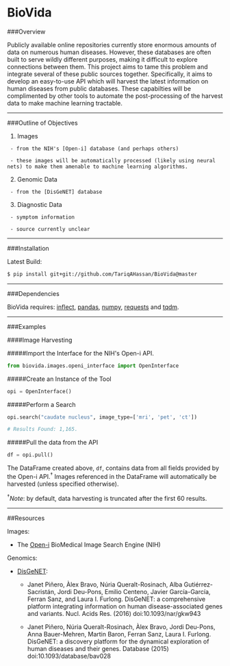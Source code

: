 BioVida
===


###Overview

Publicly available online repositories currently store enormous amounts of data on numerous human diseases. However, 
these databases are often built to serve wildly different purposes, making it difficult to explore connections between 
them. This project aims to tame this problem and integrate several of these public sources together.
Specifically, it aims to develop an easy-to-use API which will harvest the latest information on human diseases from 
public databases. These capabilties will be complimented by other tools to automate the post-processing of the harvest 
data to make machine learning tractable.

------------------------------------------------------------------------

###Outline of Objectives

   1. Images
   
     - from the NIH's [Open-i] database (and perhaps others)
        
     - these images will be automatically processed (likely using neural nets) to make them amenable to machine learning algorithms.

   2. Genomic Data
   
     - from the [DisGeNET] database
    
   3. Diagnostic Data
   
     - symptom information
        
     - source currently unclear

------------------------------------------------------------------------

###Installation

Latest Build:
```bash
$ pip install git+git://github.com/TariqAHassan/BioVida@master
```

------------------------------------------------------------------------

###Dependencies

BioVida requires: [inflect], [pandas], [numpy], [requests] and [tqdm].

------------------------------------------------------------------------

###Examples


####Image Harvesting


#####Import the Interface for the NIH's Open-i API.
```python
from biovida.images.openi_interface import OpenInterface
```

#####Create an Instance of the Tool
```python
opi = OpenInterface()
```

#####Perform a Search
```python
opi.search("caudate nucleus", image_type=['mri', 'pet', 'ct'])

# Results Found: 1,165.
```

#####Pull the data from the API
```python
df = opi.pull()
```

The DataFrame created above, `df`, contains data from all fields provided by the Open-i API.<sup>†</sup>
Images referenced in the DataFrame will automatically be harvested (unless specified otherwise).

<sup>†</sup>*Note*: by default, data harvesting is truncated after the first 60 results.

------------------------------------------------------------------------

##Resources

Images:

   - The [Open-i] BioMedical Image Search Engine (NIH)

Genomics:

   - [DisGeNET]:

      * Janet Piñero, Àlex Bravo, Núria Queralt-Rosinach, Alba Gutiérrez-Sacristán, Jordi Deu-Pons, Emilio Centeno, 
      Javier García-García, Ferran Sanz, and Laura I. Furlong. DisGeNET: a comprehensive platform integrating 
      information on human disease-associated genes and variants. Nucl. Acids Res. (2016) doi:10.1093/nar/gkw943
      
      * Janet Piñero, Núria Queralt-Rosinach, Àlex Bravo, Jordi Deu-Pons, Anna Bauer-Mehren, Martin Baron, 
      Ferran Sanz, Laura I. Furlong. DisGeNET: a discovery platform for the dynamical exploration of human 
      diseases and their genes. Database (2015) doi:10.1093/database/bav028


[inflect]: https://pypi.python.org/pypi/inflect
[pandas]: http://pandas.pydata.org
[numpy]: http://www.numpy.org
[requests]: http://docs.python-requests.org/en/master/
[tqdm]: https://github.com/tqdm/tqdm
[Open-i]: https://openi.nlm.nih.gov
[DisGeNET]: http://www.disgenet.org/web/DisGeNET/menu








